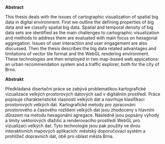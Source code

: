 **Abstract**

This thesis deals with the issues of cartographic visualization of spatial big data in digital environment. First we outline the defining properties of big data and we classify spatial big data. Spatial and temporal density of big data sets are identified as the main challenges to cartographic visualization and methods to address them are evaluated with main focus on hexagonal aggregation. Issues of user interaction and user engagement are also discussed. Then the thesis describes the big data related advantages and limitations of vector tile format and the WebGL rendering environment. These technologies are then employed in two map-based web appications: an urban recommendation system and a traffic explorer, both for the city of Brno.


**Abstrakt**

Předkládaná disertační práce se zabývá problematikou kartografické vizualizace velkých prostorových datových sad v digitálním prostředí. Práce popisuje charakteristické vlasnosti velkých dat a navrhuje klasifikaci prostorových velkých dat. Kartografické metody pro zpracováni prostorového a časového rozlišení velkých dat jsou zhodoceny s hlavním důrazem na metodu hexagonální agregace. Následně jsou popsány výhody a limity vektorových dlaždic a renderovacího prostředí WebGL pro vizualizaci velkých dat. Tyto technologie jsou pak použity ve dvou interaktivních mapových aplikacích: městský doporučovací systém a prohlížeč dopravních dat, obě pro oblast města Brna.

